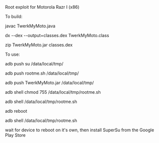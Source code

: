 Root exploit for Motorola Razr I (x86)

To build:

javac TwerkMyMoto.java

dx --dex --output=classes.dex TwerkMyMoto.class

zip TwerkMyMoto.jar classes.dex

To use:

adb push su /data/local/tmp/

adb push rootme.sh /data/local/tmp/

adb push TwerkMyMoto.jar /data/local/tmp/

adb shell chmod 755 /data/local/tmp/rootme.sh

adb shell /data/local/tmp/rootme.sh

adb reboot

adb shell /data/local/tmp/rootme.sh

wait for device to reboot on it's own, then install SuperSu from the Google Play Store
